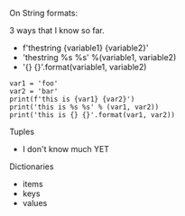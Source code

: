 On String formats:

3 ways that I know so far.
 - f'thestring {variable1} {variable2}'
 - 'thestring %s %s' %(variable1, variable2)
 - '{} {}'.format(variable1, variable2)
 
 ````
var1 = 'foo'
var2 = 'bar'
print(f'this is {var1} {var2}')
print('this is %s %s' % (var1, var2))
print('this is {} {}'.format(var1, var2))
 ````

Tuples
 - I don't know much YET

Dictionaries
- items
- keys
- values
